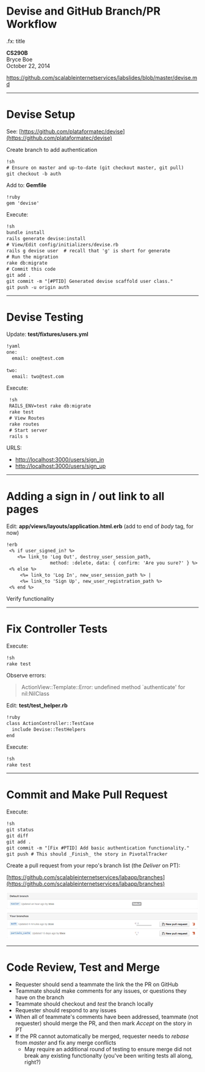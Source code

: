 # Devise and GitHub Branch/PR Workflow
.fx: title

__CS290B__  
Bryce Boe  
October 22, 2014

https://github.com/scalableinternetservices/labslides/blob/master/devise.md

---
# Devise Setup

See: [https://github.com/plataformatec/devise](https://github.com/plataformatec/devise)

Create branch to add authentication

    !sh
    # Ensure on master and up-to-date (git checkout master, git pull)
    git checkout -b auth

Add to: __Gemfile__

    !ruby
    gem 'devise'


Execute:

    !sh
    bundle install
    rails generate devise:install
    # View/Edit config/initializers/devise.rb
    rails g devise user  # recall that 'g' is short for generate
    # Run the migration
    rake db:migrate
    # Commit this code
    git add .
    git commit -m "[#PTID] Generated devise scaffold user class."
    git push -u origin auth

---
# Devise Testing

Update: __test/fixtures/users.yml__

    !yaml
    one:
      email: one@test.com

    two:
      email: two@test.com

Execute:

     !sh
     RAILS_ENV=test rake db:migrate
     rake test
     # View Routes
     rake routes
     # Start server
     rails s

URLS:

* [http://localhost:3000/users/sign_in](http://localhost:3000/users/sign_in)
* [http://localhost:3000/users/sign_up](http://localhost:3000/users/sign_up)

---
# Adding a sign in / out link to all pages

Edit: __app/views/layouts/application.html.erb__ (add to end of _body_ tag, for
now)

    !erb
     <% if user_signed_in? %>
        <%= link_to 'Log Out', destroy_user_session_path,
                    method: :delete, data: { confirm: 'Are you sure?' } %>
     <% else %>
         <%= link_to 'Log In', new_user_session_path %> |
         <%= link_to 'Sign Up', new_user_registration_path %>
     <% end %>

Verify functionality

---
# Fix Controller Tests

Execute:

    !sh
    rake test

Observe errors:

> ActionView::Template::Error: undefined method `authenticate' for nil:NilClass


Edit: __test/test_helper.rb__

    !ruby
    class ActionController::TestCase
      include Devise::TestHelpers
    end

Execute:

    !sh
    rake test

---
# Commit and Make Pull Request

Execute:

    !sh
    git status
    git diff
    git add .
    git commit -m "[Fix #PTID] Add basic authentication functionality."
    git push # This should _Finish_ the story in PivotalTracker

Create a pull request from your repo's branch list (the _Deliver_ on PT):

[https://github.com/scalableinternetservices/labapp/branches](https://github.com/scalableinternetservices/labapp/branches)

![New pull request button](img/gh_branches.png)

---
# Code Review, Test and Merge

* Requester should send a teammate the link the the PR on GitHub
* Teammate should make comments for any issues, or questions they have on the
  branch
* Teammate should checkout and _test_ the branch locally
* Requester should respond to any issues
* When all of teammate's comments have been addressed, teammate (not requester)
  should merge the PR, and then mark _Accept_ on the story in PT
* If the PR cannot automatically be merged, requester needs to _rebase_ from
  _master_ and fix any merge conflicts
  * May require an additional round of testing to ensure merge did not break
    any existing functionalty (you've been writing tests all along, right?)
